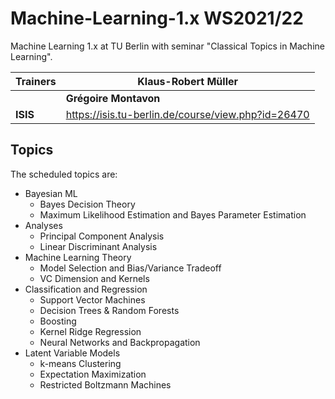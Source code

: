 # Machine-Learning-1.x WS2021/22
Machine Learning 1.x at TU Berlin with seminar "Classical Topics in Machine Learning".

| **Trainers** | Klaus-Robert Müller                                |
| ------------ | -------------------------------------------------- |
|              | **Grégoire Montavon**                              |
| **ISIS**     | https://isis.tu-berlin.de/course/view.php?id=26470 |



## Topics

The scheduled topics are:

- Bayesian ML
  - Bayes Decision Theory
  - Maximum Likelihood Estimation and Bayes Parameter Estimation
- Analyses
  - Principal Component Analysis
  - Linear Discriminant Analysis
- Machine Learning Theory
  - Model Selection and Bias/Variance Tradeoff
  - VC Dimension and Kernels
- Classification and Regression
  - Support Vector Machines
  - Decision Trees & Random Forests
  - Boosting
  - Kernel Ridge Regression
  - Neural Networks and Backpropagation
- Latent Variable Models
  - k-means Clustering
  - Expectation Maximization
  - Restricted Boltzmann Machines
